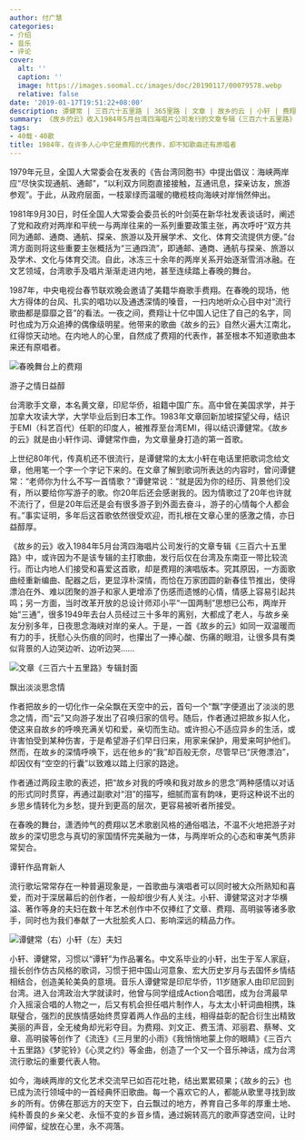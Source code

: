 ```yaml
---
author: 付广慧
categories:
- 介绍
- 音乐
- 评论
cover:
  alt: ''
  caption: ''
  image: https://images.soomal.cc/images/doc/20190117/00079578.webp
  relative: false
date: '2019-01-17T19:51:22+08:00'
description: 谭健常 | 三百六十五里路 | 365里路 | 文章 | 故乡的云 | 小轩 | 费翔 | 源自：音乐周报 | 版权：转载 |  平均/总评分：10.00/30
summary: 《故乡的云》收入1984年5月台湾四海唱片公司发行的文章专辑《三百六十五里路》中，或许因为不是该专辑的主打歌曲，发行后仅在台湾及东南亚一带比较流行。而让内地人们接受和喜爱这首歌，却是费翔的演唱版本……
tags:
- 40载・40歌
title: 1984年，在许多人心中它是费翔的代表作，却不知歌曲还有原唱者
---
```


1979年元旦，全国人大常委会在发表的《告台湾同胞书》中提出倡议：海峡两岸应“尽快实现通航、通邮”，“以利双方同胞直接接触，互通讯息，探亲访友，旅游参观”。于此，从政府层面，一枝翠绿而温暖的橄榄枝向海峡对岸悄然伸出。

1981年9月30日，时任全国人大常委会委员长的叶剑英在新华社发表谈话时，阐述了党和政府对两岸和平统一与两岸往来的一系列重要政策主张，再次呼吁“双方共同为通邮、通商、通航、探亲、旅游以及开展学术、文化、体育交流提供方便。”台湾方面则将这些重要主张概括为“三通四流”，即通邮、通商、通航与探亲、旅游以及学术、文化与体育交流。自此，冰冻三十余年的两岸关系开始逐渐雪消冰融。在文艺领域，台湾歌手及唱片渐渐走进内地，甚至连续踏上春晚的舞台。

1987年，中央电视台春节联欢晚会邀请了美籍华裔歌手费翔。在春晚的现场，他大方得体的台风、扎实的唱功以及通透深情的嗓音，一扫内地听众心目中对“流行歌曲都是靡靡之音”的看法。一夜之间，费翔让十亿中国人记住了自己的名字，同时也成为万众追捧的偶像级明星。他带来的歌曲《故乡的云》自然火遍大江南北，红得惊天动地。在内地人的心里，自然成了费翔的代表作，甚至根本不知道歌曲本来还有原唱者。

![春晚舞台上的费翔](https://images.soomal.cc/images/doc/20190117/00079578.webp)





游子之情日益醇

台湾歌手文章，本名黄文章，印尼华侨，祖籍中国广东。高中曾在美国求学，并于加拿大攻读大学，大学毕业后到日本工作。1983年文章回新加坡探望父母，结识于EMI（科艺百代）任职的印度人，被推荐至台湾EMI，得以结识谭健常。《故乡的云》就是由小轩作词、谭健常作曲，为文章量身打造的第一首歌。

上世纪80年代，传真机还不很流行，是谭健常的太太小轩在电话里把歌词念给文章，他用笔一个字一个字记下来的。在文章了解到歌词所表达的内容时，曾问谭健常：“老师你为什么不写一首情歌？”谭健常说：“就是因为你的经历、背景他们没有，所以要给你写游子的歌。你20年后还会感谢我的。因为情歌过了20年也许就不流行了，但是20年后还是会有很多游子到外面去奋斗，游子的心情每个人都会有。”事实证明，多年后这首歌依然很受欢迎，而扎根在文章心里的感激之情，亦日益醇厚。

《故乡的云》收入1984年5月台湾四海唱片公司发行的文章专辑《三百六十五里路》中，或许因为不是该专辑的主打歌曲，发行后仅在台湾及东南亚一带比较流行。而让内地人们接受和喜爱这首歌，却是费翔的演唱版本。究其原因，一方面歌曲经重新编曲、配器之后，更显淳朴深情，而恰在万家团圆的新春佳节推出，使得漂泊在外、难以团聚的游子和家人更增添了伤感而遗憾的心情，情感上容易引起共鸣；另一方面，当时改革开放的总设计师邓小平“一国两制”思想已公布，两岸开始“三通”，很多1949年去台人员经过三十多年的离别，大都成了老人，与故乡亲友分别多年，日夜思念海峡对岸的亲人。于是，一首《故乡的云》如同一双温暖而有力的手，抚慰心头伤痕的同时，也攥出了一捧心酸、伤痛的眼泪，让很多具有类似背景的人边哭边听、边听边哭……

![文章《三百六十五里路》专辑封面](https://images.soomal.cc/images/doc/20190117/00079577.webp)





飘出淡淡思念情

作者把故乡的一切化作一朵朵飘在天空中的云，首句一个“飘”字便道出了淡淡的思念之情，而“云”又向游子发出了召唤归家的信号。随后，作者通过把故乡拟人化，使这来自故乡的呼唤充满关切和爱，亲切而生动。或许担心不适应异乡的生活，或许害怕受到某种伤害，于是希望游子们早日归来，用家来保护，用爱来呵护他们。然而，在故乡的深情呼唤下，远在他乡的“我”却百般无奈，尽管早已“厌倦漂泊”，却因仅有“空空的行囊”以致难以踏上归家的路途。

作者通过两段主歌的表述，把“故乡对我的呼唤和我对故乡的思念”两种感情以对话的形式同时贯穿，再通过副歌对“泪”的描写，细腻而富有韵味，更将这种说不出的乡思乡情转化为乡愁，提升到更高的层次，更容易被听者所接受。

在春晚的舞台，潇洒帅气的费翔以艺术歌剧风格的通俗唱法，不温不火地把游子对故乡的深切思念与真切的家国情怀完美融为一体，与两岸听众的心态和审美气质非常契合。

谭轩作品育新人

流行歌坛常常存在一种普遍现象是，一首歌曲与演唱者可以同时被大众所熟知和喜爱，而对于深居幕后的创作者，一般却很少有人关注。小轩、谭健常这对才华横溢、著作等身的夫妇在数十年艺术创作中不仅捧红了文章、费翔、高明骏等诸多歌手，同时也为我们奉献了一大批脍炙人口、影响深远的精品力作。

![谭健常（右）小轩（左）夫妇](https://images.soomal.cc/images/doc/20190117/00079579_01.webp)





小轩、谭健常，习惯以“谭轩”为作品署名。中文系毕业的小轩，出生于军人家庭，擅长创作仿古风格的歌词，习惯于把中国山河意象、宏大历史岁月与去国怀乡情结相结合，创造美轮美奂的意境。音乐人谭健常是印尼华侨，11岁随家人由印尼回到台湾。进入台湾政治大学就读时，他曾与同学组成Action合唱团，成为台湾最早介入摇滚合唱的人物之一，后又有机会担任唱片制作人，与太太小轩词曲相携，珠联璧合，强烈的民族情感始终贯穿着两人作品的主线，相得益彰的配合衍生出精致美丽的声音，全无棱角却光彩夺目。为费翔、刘文正、费玉清、邓丽君、蔡琴、文章、高明骏等创作了《流连》《三月里的小雨》《我悄悄地蒙上你的眼睛》《三百六十五里路》《梦驼铃》《心灵之约》等金曲，创造了一个又一个音乐神话，成为台湾流行歌坛的重要代表人物。

如今，海峡两岸的文化艺术交流早已如百花吐艳，结出累累硕果；《故乡的云》也已成为流行领域中的一首经典怀旧歌曲。每一个喜欢它的人，都能从歌里寻找到故乡的所有。仿佛在那远方的天空下，白云飘过的地方，养育自己多年的厚重土地、纯朴善良的乡亲父老、永恒不变的乡音乡情，通过婉转高亢的歌声穿透空间，让时间停留，绽放在心里，永不凋落。